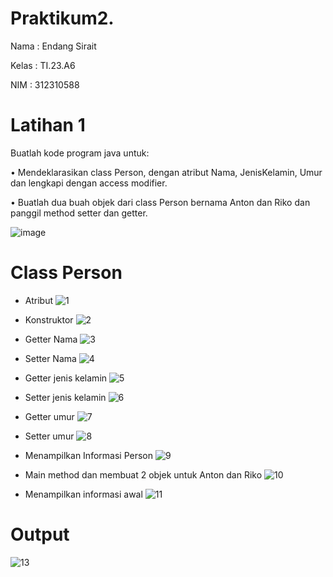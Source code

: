 # Praktikum2.
Nama  : Endang Sirait

Kelas : TI.23.A6

NIM   : 312310588

# Latihan 1
Buatlah kode program java untuk:

• Mendeklarasikan class Person, dengan
atribut Nama, JenisKelamin, Umur dan
lengkapi dengan access modifier.

• Buatlah dua buah objek dari class Person
bernama Anton dan Riko dan panggil
method setter dan getter.

![image](https://github.com/user-attachments/assets/91aa6572-8ba9-46be-bd3f-e45e1e4f68ce)

# Class Person
* Atribut
  ![1](https://github.com/user-attachments/assets/781b28aa-73bf-402b-9795-7d92c133a1d0)

* Konstruktor
  ![2](https://github.com/user-attachments/assets/d827a3ff-431d-436b-9d24-8c504762582f)

* Getter Nama
    ![3](https://github.com/user-attachments/assets/d4ed28b9-30ec-4a92-a81e-678bad5f88bd)

* Setter Nama
      ![4](https://github.com/user-attachments/assets/ab80b623-5ae6-46c5-945a-39318533d848)

* Getter jenis kelamin
  ![5](https://github.com/user-attachments/assets/8abe6382-8d19-42c8-8eec-4241ce1e9cad)

* Setter jenis kelamin
    ![6](https://github.com/user-attachments/assets/64c7d2f8-0a91-4db8-8cf8-a661b4478bea)

* Getter umur
    ![7](https://github.com/user-attachments/assets/f41bf4dc-d616-4324-8a5c-acd59a0ffc56)

* Setter umur
      ![8](https://github.com/user-attachments/assets/25d7207e-c33a-41a9-a10f-63facacffb07)

* Menampilkan Informasi Person
     ![9](https://github.com/user-attachments/assets/7862e400-de78-46da-925a-0f752b52c0f4)

*  Main method dan membuat 2 objek untuk Anton dan Riko
   ![10](https://github.com/user-attachments/assets/ca33b187-fac4-4356-a1ed-1c7a0fbde4e1)

* Menampilkan informasi awal 
   ![11](https://github.com/user-attachments/assets/af472412-50c7-4928-899e-b0d2d9bcf803)

# Output
![13](https://github.com/user-attachments/assets/176b1f39-0bfc-4b7d-8cab-610e572c48f5)







      





